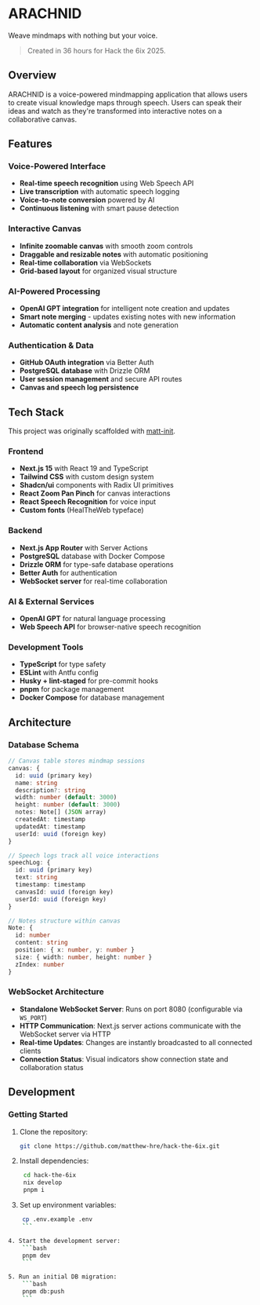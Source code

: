 # ARACHNID

Weave mindmaps with nothing but your voice.

> Created in 36 hours for Hack the 6ix 2025.

## Overview

ARACHNID is a voice-powered mindmapping application that allows users to create visual knowledge maps through speech. Users can speak their ideas and watch as they're transformed into interactive notes on a collaborative canvas.

## Features

### Voice-Powered Interface

- **Real-time speech recognition** using Web Speech API
- **Live transcription** with automatic speech logging
- **Voice-to-note conversion** powered by AI
- **Continuous listening** with smart pause detection

### Interactive Canvas

- **Infinite zoomable canvas** with smooth zoom controls
- **Draggable and resizable notes** with automatic positioning
- **Real-time collaboration** via WebSockets
- **Grid-based layout** for organized visual structure

### AI-Powered Processing

- **OpenAI GPT integration** for intelligent note creation and updates
- **Smart note merging** - updates existing notes with new information
- **Automatic content analysis** and note generation

### Authentication & Data

- **GitHub OAuth integration** via Better Auth
- **PostgreSQL database** with Drizzle ORM
- **User session management** and secure API routes
- **Canvas and speech log persistence**

## Tech Stack

This project was originally scaffolded with [matt-init](https://github.com/matthew-hre/matt-init).

### Frontend

- **Next.js 15** with React 19 and TypeScript
- **Tailwind CSS** with custom design system
- **Shadcn/ui** components with Radix UI primitives
- **React Zoom Pan Pinch** for canvas interactions
- **React Speech Recognition** for voice input
- **Custom fonts** (HealTheWeb typeface)

### Backend

- **Next.js App Router** with Server Actions
- **PostgreSQL** database with Docker Compose
- **Drizzle ORM** for type-safe database operations
- **Better Auth** for authentication
- **WebSocket server** for real-time collaboration

### AI & External Services

- **OpenAI GPT** for natural language processing
- **Web Speech API** for browser-native speech recognition

### Development Tools

- **TypeScript** for type safety
- **ESLint** with Antfu config
- **Husky + lint-staged** for pre-commit hooks
- **pnpm** for package management
- **Docker Compose** for database management

## Architecture

### Database Schema

```typescript
// Canvas table stores mindmap sessions
canvas: {
  id: uuid (primary key)
  name: string
  description?: string
  width: number (default: 3000)
  height: number (default: 3000)
  notes: Note[] (JSON array)
  createdAt: timestamp
  updatedAt: timestamp
  userId: uuid (foreign key)
}

// Speech logs track all voice interactions
speechLog: {
  id: uuid (primary key)
  text: string
  timestamp: timestamp
  canvasId: uuid (foreign key)
  userId: uuid (foreign key)
}

// Notes structure within canvas
Note: {
  id: number
  content: string
  position: { x: number, y: number }
  size: { width: number, height: number }
  zIndex: number
}
```

### WebSocket Architecture

- **Standalone WebSocket Server**: Runs on port 8080 (configurable via `WS_PORT`)
- **HTTP Communication**: Next.js server actions communicate with the WebSocket server via HTTP
- **Real-time Updates**: Changes are instantly broadcasted to all connected clients
- **Connection Status**: Visual indicators show connection state and collaboration status

## Development

### Getting Started

1. Clone the repository:

   ```bash
   git clone https://github.com/matthew-hre/hack-the-6ix.git
   ```  

2. Install dependencies:

   ```bash
    cd hack-the-6ix
    nix develop
    pnpm i
    ```

3. Set up environment variables:

```bash
    cp .env.example .env
    ```

4. Start the development server:
    ```bash
    pnpm dev
    ```

5. Run an initial DB migration:
    ```bash
    pnpm db:push
    ```
